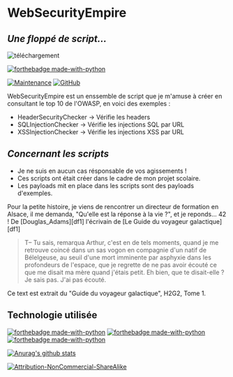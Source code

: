 # WebSecurityEmpire
## _Une floppé de script..._
![téléchargement](https://user-images.githubusercontent.com/75929039/211171736-6f1161ec-ed07-40a0-a243-331a222f9f98.gif)

[![forthebadge made-with-python](http://ForTheBadge.com/images/badges/made-with-python.svg)](https://www.python.org/)


[![Maintenance](https://img.shields.io/badge/Maintained%3F-yes-green.svg)](https://GitHub.com/Naereen/StrapDown.js/graphs/commit-activity) [![GitHub](https://img.shields.io/badge/--181717?logo=github&logoColor=ffffff)](https://github.com/)

WebSecurityEmpire est un enssemble de script que je m'amuse à créer en consultant le top 10 de l'OWASP, en voici des exemples :

- HeaderSecurityChecker -> Vérifie les headers
- SQLInjectionChecker   -> Vérifie les injections SQL par URL
- XSSInjectionChecker   -> Vérifie les injections XSS par URL

## _Concernant les scripts_

- Je ne suis en aucun cas résponsable de vos agissements !
- Ces scripts ont était créer dans le cadre de mon projet scolaire.
- Les payloads mit en place dans les scripts sont des payloads d'exemples.

Pour la petite histoire, je viens de rencontrer un directeur de formation en Alsace, il me demanda, "Qu'elle est la réponse à la vie ?", et je reponds... 42 !
De [Douglas_Adams][df1] l'écrivain de [Le Guide du voyageur galactique][df1]

> T– Tu sais, remarqua Arthur, c'est en de tels moments, quand je me retrouve coincé dans un sas vogon en compagnie d'un natif de Bélelgeuse, au seuil d'une mort imminente par asphyxie dans les profondeurs de l'espace, que je regrette de ne pas avoir écouté ce que me disait ma mère quand j'étais petit.
> Eh bien, que te disait-elle ?
> Je sais pas. J'ai pas écouté.

Ce text est extrait du "Guide du voyageur galactique", H2G2, Tome 1.

## Technologie utilisée

[![forthebadge made-with-python](http://ForTheBadge.com/images/badges/made-with-python.svg)](https://www.python.org/)
[![forthebadge made-with-python](http://ForTheBadge.com/images/badges/made-with-python.svg)](https://www.python.org/)
[![forthebadge made-with-python](http://ForTheBadge.com/images/badges/made-with-python.svg)](https://www.python.org/)

[![Anurag's github stats](https://github-readme-stats.vercel.app/api?username=Naereen&theme=blue-green)](https://github.com/anuraghazra/github-readme-stats)

   [![Attribution-NonCommercial-ShareAlike](https://licensebuttons.net/i/l/by-nc-sa/ffffff/00/00/00/88x31.png)](https://creativecommons.org/licenses/by-nc-sa/2.0/)
